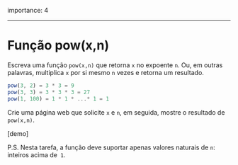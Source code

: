 importance: 4

---

# Função pow(x,n)

Escreva uma função `pow(x,n)` que retorna `x` no expoente `n`. Ou, em outras palavras, multiplica `x` por si mesmo `n` vezes e retorna um resultado.

```js
pow(3, 2) = 3 * 3 = 9
pow(3, 3) = 3 * 3 * 3 = 27
pow(1, 100) = 1 * 1 * ...* 1 = 1
```

Crie uma página web que solicite `x` e `n`, em seguida, mostre o resultado de `pow(x,n)`.

[demo]

P.S. Nesta tarefa, a função deve suportar apenas valores naturais de `n`: inteiros acima de` 1`.
